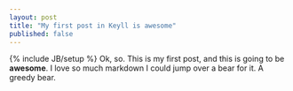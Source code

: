 ```yaml
---
layout: post
title: "My first post in Keyll is awesome"
published: false
---
```

{% include JB/setup %}
Ok, so. This is my first post, and this is going to be **awesome**. I love so much markdown I could jump over a bear for it. A greedy bear.
